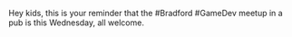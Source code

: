 Hey kids, this is your reminder that the #Bradford #GameDev meetup in a pub is this Wednesday, all welcome. 
